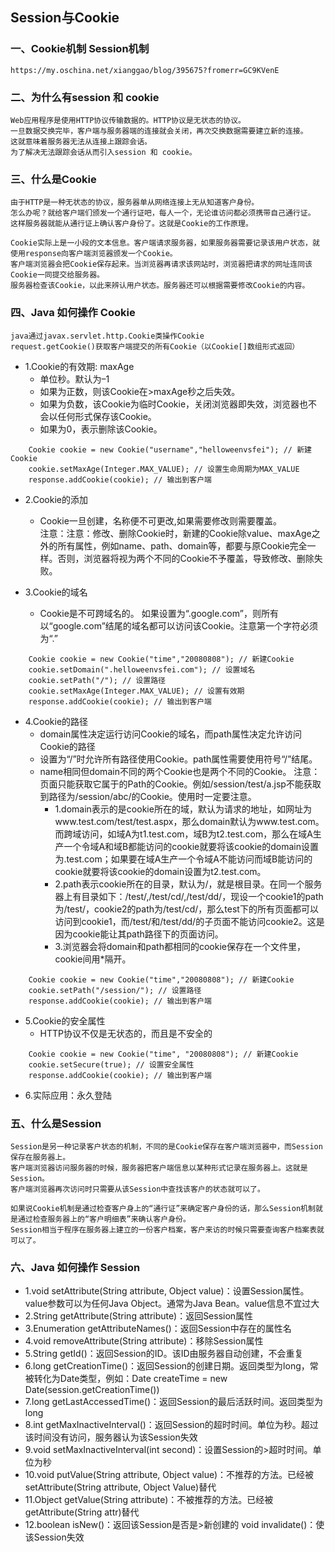 ## Session与Cookie
### 一、Cookie机制 Session机制
    https://my.oschina.net/xianggao/blog/395675?fromerr=GC9KVenE
### 二、为什么有session 和 cookie
    Web应用程序是使用HTTP协议传输数据的。HTTP协议是无状态的协议。
    一旦数据交换完毕，客户端与服务器端的连接就会关闭，再次交换数据需要建立新的连接。
    这就意味着服务器无法从连接上跟踪会话。
    为了解决无法跟踪会话从而引入session 和 cookie。
    
### 三、什么是Cookie 
    由于HTTP是一种无状态的协议，服务器单从网络连接上无从知道客户身份。
    怎么办呢？就给客户端们颁发一个通行证吧，每人一个，无论谁访问都必须携带自己通行证。
    这样服务器就能从通行证上确认客户身份了。这就是Cookie的工作原理。
    
    Cookie实际上是一小段的文本信息。客户端请求服务器，如果服务器需要记录该用户状态，就使用response向客户端浏览器颁发一个Cookie。
    客户端浏览器会把Cookie保存起来。当浏览器再请求该网站时，浏览器把请求的网址连同该Cookie一同提交给服务器。
    服务器检查该Cookie，以此来辨认用户状态。服务器还可以根据需要修改Cookie的内容。

### 四、Java 如何操作 Cookie 
    java通过javax.servlet.http.Cookie类操作Cookie
    request.getCookie()获取客户端提交的所有Cookie（以Cookie[]数组形式返回）
- 1.Cookie的有效期: maxAge  
    - 单位秒。默认为–1
    - 如果为正数，则该Cookie在>maxAge秒之后失效。
    - 如果为负数，该Cookie为临时Cookie，关闭浏览器即失效，浏览器也不会以任何形式保存该Cookie。
    - 如果为0，表示删除该Cookie。
```text
    Cookie cookie = new Cookie("username","helloweenvsfei"); // 新建Cookie
    cookie.setMaxAge(Integer.MAX_VALUE); // 设置生命周期为MAX_VALUE
    response.addCookie(cookie); // 输出到客户端
```
- 2.Cookie的添加  
    - Cookie一旦创建，名称便不可更改,如果需要修改则需要覆盖。  
    注意：注意：修改、删除Cookie时，新建的Cookie除value、maxAge之外的所有属性，例如name、path、domain等，都要与原Cookie完全一样。否则，浏览器将视为两个不同的Cookie不予覆盖，导致修改、删除失败。
    
- 3.Cookie的域名
    - Cookie是不可跨域名的。
    如果设置为“.google.com”，则所有以“google.com”结尾的域名都可以访问该Cookie。注意第一个字符必须为“.”
```text
    Cookie cookie = new Cookie("time","20080808"); // 新建Cookie
    cookie.setDomain(".helloweenvsfei.com"); // 设置域名
    cookie.setPath("/"); // 设置路径
    cookie.setMaxAge(Integer.MAX_VALUE); // 设置有效期
    response.addCookie(cookie); // 输出到客户端
```

- 4.Cookie的路径
    - domain属性决定运行访问Cookie的域名，而path属性决定允许访问Cookie的路径
    - 设置为“/”时允许所有路径使用Cookie。path属性需要使用符号“/”结尾。
    - name相同但domain不同的两个Cookie也是两个不同的Cookie。
    注意：页面只能获取它属于的Path的Cookie。例如/session/test/a.jsp不能获取到路径为/session/abc/的Cookie。使用时一定要注意。
      - 1.domain表示的是cookie所在的域，默认为请求的地址，如网址为www.test.com/test/test.aspx，那么domain默认为www.test.com。而跨域访问，如域A为t1.test.com，域B为t2.test.com，那么在域A生产一个令域A和域B都能访问的cookie就要将该cookie的domain设置为.test.com；如果要在域A生产一个令域A不能访问而域B能访问的cookie就要将该cookie的domain设置为t2.test.com。
      - 2.path表示cookie所在的目录，默认为/，就是根目录。在同一个服务器上有目录如下：/test/,/test/cd/,/test/dd/，现设一个cookie1的path为/test/，cookie2的path为/test/cd/，那么test下的所有页面都可以访问到cookie1，而/test/和/test/dd/的子页面不能访问cookie2。这是因为cookie能让其path路径下的页面访问。
      - 3.浏览器会将domain和path都相同的cookie保存在一个文件里，cookie间用*隔开。
```text
    Cookie cookie = new Cookie("time","20080808"); // 新建Cookie
    cookie.setPath("/session/"); // 设置路径
    response.addCookie(cookie); // 输出到客户端
```
- 5.Cookie的安全属性
    - HTTP协议不仅是无状态的，而且是不安全的
```text
    Cookie cookie = new Cookie("time", "20080808"); // 新建Cookie
    cookie.setSecure(true); // 设置安全属性
    response.addCookie(cookie); // 输出到客户端
```     
- 6.实际应用：永久登陆

### 五、什么是Session
    Session是另一种记录客户状态的机制，不同的是Cookie保存在客户端浏览器中，而Session保存在服务器上。
    客户端浏览器访问服务器的时候，服务器把客户端信息以某种形式记录在服务器上。这就是Session。
    客户端浏览器再次访问时只需要从该Session中查找该客户的状态就可以了。
    
    如果说Cookie机制是通过检查客户身上的“通行证”来确定客户身份的话，那么Session机制就是通过检查服务器上的“客户明细表”来确认客户身份。
    Session相当于程序在服务器上建立的一份客户档案，客户来访的时候只需要查询客户档案表就可以了。

### 六、Java 如何操作 Session
- 1.void setAttribute(String attribute, Object value)：设置Session属性。value参数可以为任何Java Object。通常为Java Bean。value信息不宜过大 
- 2.String getAttribute(String attribute)：返回Session属性 
- 3.Enumeration getAttributeNames()：返回Session中存在的属性名 
- 4.void removeAttribute(String attribute)：移除Session属性 
- 5.String getId()：返回Session的ID。该ID由服务器自动创建，不会重复 
- 6.long getCreationTime()：返回Session的创建日期。返回类型为long，常被转化为Date类型，例如：Date createTime = new Date(session.getCreationTime()) 
- 7.long getLastAccessedTime()：返回Session的最后活跃时间。返回类型为long 
- 8.int getMaxInactiveInterval()：返回Session的超时时间。单位为秒。超过该时间没有访问，服务器认为该Session失效 
- 9.void setMaxInactiveInterval(int second)：设置Session的>超时时间。单位为秒 
- 10.void putValue(String attribute, Object value)：不推荐的方法。已经被setAttribute(String attribute, Object Value)替代 
- 11.Object getValue(String attribute)：不被推荐的方法。已经被getAttribute(String attr)替代 
- 12.boolean isNew()：返回该Session是否是>新创建的 void invalidate()：使该Session失效
